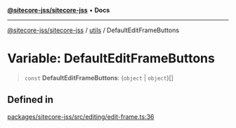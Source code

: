 [**@sitecore-jss/sitecore-jss**](../../README.md) • **Docs**

***

[@sitecore-jss/sitecore-jss](../../README.md) / [utils](../README.md) / DefaultEditFrameButtons

# Variable: DefaultEditFrameButtons

> `const` **DefaultEditFrameButtons**: (`object` \| `object`)[]

## Defined in

[packages/sitecore-jss/src/editing/edit-frame.ts:36](https://github.com/Sitecore/jss/blob/5339c2cb4c0027629b555d24ea7cc930965853fe/packages/sitecore-jss/src/editing/edit-frame.ts#L36)
